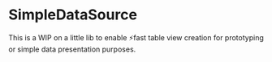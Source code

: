 # SimpleDataSource

This is a WIP on a little lib to enable ⚡️fast table view creation for prototyping or simple data presentation purposes. 
